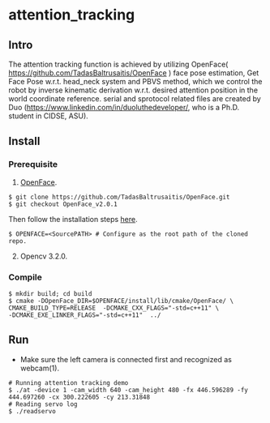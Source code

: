 # attention_tracking

## Intro
The attention tracking function is achieved by utilizing OpenFace( https://github.com/TadasBaltrusaitis/OpenFace ) face pose estimation, Get Face Pose w.r.t. head_neck system and PBVS method, which we control the robot by inverse kinematic derivation w.r.t. desired attention position in the world coordinate reference.
serial and sprotocol related files are created by Duo (https://www.linkedin.com/in/duoluthedeveloper/, who is a Ph.D. student in CIDSE, ASU).

## Install

### Prerequisite
  1. [OpenFace](https://github.com/TadasBaltrusaitis/OpenFace).
  
  ```shell
  $ git clone https://github.com/TadasBaltrusaitis/OpenFace.git
  $ git checkout OpenFace_v2.0.1
  ```
   Then follow the installation steps [here](https://github.com/TadasBaltrusaitis/OpenFace/wiki/Unix-Installation).
  ```shell
  $ OPENFACE=<SourcePATH> # Configure as the root path of the cloned repo.
  ```
  2. Opencv 3.2.0.
  
### Compile
  ```shell
  $ mkdir build; cd build
  $ cmake -DOpenFace_DIR=$OPENFACE/install/lib/cmake/OpenFace/ \
CMAKE_BUILD_TYPE=RELEASE  -DCMAKE_CXX_FLAGS="-std=c++11" \
-DCMAKE_EXE_LINKER_FLAGS="-std=c++11"  ../
```

## Run
* Make sure the left camera is connected first and recognized as webcam(1).
```shell
# Running attention tracking demo
$ ./at -device 1 -cam_width 640 -cam_height 480 -fx 446.596289 -fy 444.697260 -cx 300.222605 -cy 213.31848
# Reading servo log
$ ./readservo
```

